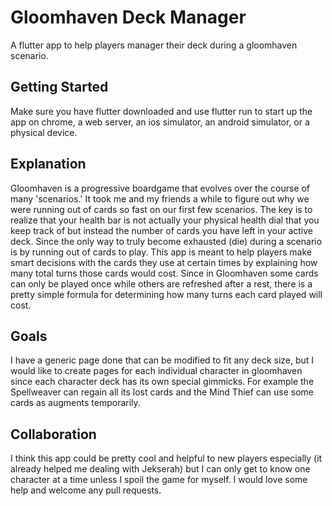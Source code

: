# Gloomhaven Deck Manager

A flutter app to help players manager their deck during a gloomhaven scenario.

## Getting Started

Make sure you have flutter downloaded and use flutter run to start up the app on chrome, a web server, an ios simulator, an android simulator, or a physical device.

## Explanation

Gloomhaven is a progressive boardgame that evolves over the course of many 'scenarios.' It took me and my friends a while to figure out why we were running out of cards so fast on our first few scenarios. The key is to realize that your health bar is not actually your physical health dial that you keep track of but instead the number of cards you have left in your active deck. Since the only way to truly become exhausted (die) during a scenario is by running out of cards to play. This app is meant to help players make smart decisions with the cards they use at certain times by explaining how many total turns those cards would cost. Since in Gloomhaven some cards can only be played once while others are refreshed after a rest, there is a pretty simple formula for determining how many turns each card played will cost.

## Goals

I have a generic page done that can be modified to fit any deck size, but I would like to create pages for each individual character in gloomhaven since each character deck has its own special gimmicks. For example the Spellweaver can regain all its lost cards and the Mind Thief can use some cards as augments temporarily.

## Collaboration

I think this app could be pretty cool and helpful to new players especially (it already helped me dealing with Jekserah) but I can only get to know one character at a time unless I spoil the game for myself. I would love some help and welcome any pull requests.